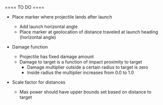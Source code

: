 ==== TO DO ====

- Place marker where projectile lands after launch
  - Add launch horizontal angle
  - Place marker at geolocation of distance traveled at launch heading (horizontal angle)

- Damage function
  - Projectile has fixed damage amount
  - Damage to target is a function of impact proximity to target
    - Damage multiplier outside a certain radius to target is zero
    - Inside radius the multiplier increases from 0.0 to 1.0 

- Scale factor for distances
  - Max power should have upper bounds set based on distance to target

